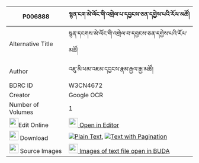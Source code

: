 |P006888|སྙན་ངག་མེ་ལོང་གི་འགྲེལ་པ་དབྱངས་ཅན་དགྱེས་པའི་རོལ་མཚོ། 
| --- | --- 
|Alternative Title |སྙན་དངགས་མེ་ལོང་གི་འགྲེལ་བ་དབྱངས་ཅན་དགྱེས་པའི་རོལ་མཚོ།
|Author| འཇུ་མི་ཕམ་འཇམ་དབྱངས་རྣམ་རྒྱལ་རྒྱ་མཚོ།
|BDRC ID | W3CN4672
|Creator | Google OCR
|Number of Volumes| 1
|<img width="25" src="https://img.icons8.com/color/25/000000/edit-property.png">Edit Online| [<img width="25" src="https://avatars.githubusercontent.com/u/45091458?s=200&v=4"> Open in Editor](http://editor.openpecha.org/P006888)
|<img width="25" src="https://img.icons8.com/fluent/48/000000/download-2.png"/>  Download | [![](https://img.icons8.com/color/20/000000/txt.png)Plain Text](https://github.com/Openpecha/P006888/releases/download/v1/nyenngak_melong_gi_drelpa_yang_plain_P006888.zip), [![](https://img.icons8.com/color/20/000000/txt.png)Text with Pagination](https://github.com/Openpecha/P006888/releases/download/v1/nyenngak_melong_gi_drelpa_yang_pages_P006888.zip)
|<img width="25" src="https://img.icons8.com/plasticine/100/000000/pictures-folder.png"/>  Source Images | [<img width="25" src="https://library.bdrc.io/icons/BUDA-small.svg"> Images of text file open in BUDA](https://library.bdrc.io/show/bdr:W3CN4672)